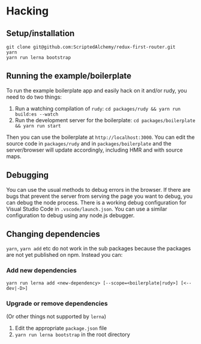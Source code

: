 # Hacking

## Setup/installation

```shell
git clone git@github.com:ScriptedAlchemy/redux-first-router.git
yarn
yarn run lerna bootstrap
```

## Running the example/boilerplate

To run the example boilerplate app and easily hack on it and/or rudy,
you need to do two things:

1. Run a watching compilation of `rudy`: `cd packages/rudy && yarn run build:es --watch`
2. Run the development server for the boilerplate: `cd packages/boilerplate && yarn run start`

Then you can use the boilerplate at `http://localhost:3000`. You can edit the source code in `packages/rudy` and in `packages/boilerplate` and the
server/browser will update accordingly, including HMR and with source maps.

## Debugging

You can use the usual methods to debug errors in the browser. If there are bugs
that prevent the server from serving the page you want to debug, you can debug
the node process. There is a working debug configuration for Visual Studio Code
in `.vscode/launch.json`. You can use a similar configuration to debug using any node.js
debugger.

## Changing dependencies

`yarn`, `yarn add` etc do not work in the sub packages because the packages are
not yet published on npm. Instead you can:

### Add new dependencies

```shell
yarn run lerna add <new-dependency> [--scope=<boilerplate|rudy>] [<--dev|-D>]
```

### Upgrade or remove dependencies

(Or other things not supported by `lerna`)

1. Edit the appropriate `package.json` file
2. `yarn run lerna bootstrap` in the root directory

